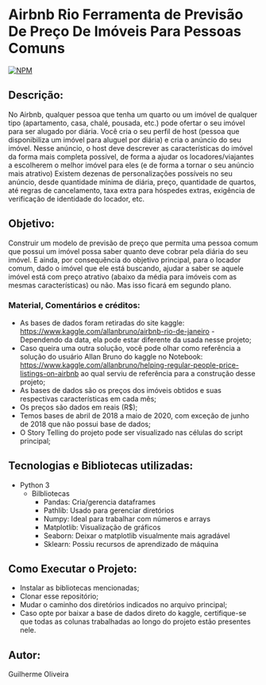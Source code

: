 # Airbnb Rio Ferramenta de Previsão De Preço De Imóveis Para Pessoas Comuns

[![NPM](https://img.shields.io/npm/l/react)](https://github.com/guilherme-oliveira935/Airbnb-Rio--Ferramenta-de-Previsao-de-Precos-de-Imoveis-Para-Pessoas-Comuns/blob/main/LICENSE)

## Descrição:

No Airbnb, qualquer pessoa que tenha um quarto ou um imóvel de qualquer tipo (apartamento, casa, chalé, pousada, etc.) pode ofertar o seu imóvel para ser alugado por diária.
Você cria o seu perfil de host (pessoa que disponibiliza um imóvel para aluguel por diária) e cria o anúncio do seu imóvel.
Nesse anúncio, o host deve descrever as características do imóvel da forma mais completa possível, de forma a ajudar os locadores/viajantes a escolherem o melhor imóvel para eles (e de forma a tornar o seu anúncio mais atrativo)
Existem dezenas de personalizações possíveis no seu anúncio, desde quantidade mínima de diária, preço, quantidade de quartos, até regras de cancelamento, taxa extra para hóspedes extras, exigência de verificação de identidade do locador, etc.

## Objetivo:

Construir um modelo de previsão de preço que permita uma pessoa comum que possui um imóvel possa saber quanto deve cobrar pela diária do seu imóvel. E ainda, por consequência do objetivo principal, para o locador comum, dado o imóvel que ele está buscando, ajudar a saber se aquele imóvel está com preço atrativo (abaixo da média para imóveis com as mesmas características) ou não. Mas isso ficará em segundo plano.

### Material, Comentários e créditos:

- As bases de dados foram retiradas do site kaggle: https://www.kaggle.com/allanbruno/airbnb-rio-de-janeiro - Dependendo da data, ela pode estar diferente da usada nesse projeto;
- Caso queira uma outra solução, você pode olhar como referência a solução do usuário Allan Bruno do kaggle no Notebook: https://www.kaggle.com/allanbruno/helping-regular-people-price-listings-on-airbnb ao qual serviu de referência para a construção desse projeto;
- As bases de dados são os preços dos imóveis obtidos e suas respectivas características em cada mês;
- Os preços são dados em reais (R$);
- Temos bases de abril de 2018 a maio de 2020, com exceção de junho de 2018 que não possui base de dados;
- O Story Telling do projeto pode ser visualizado nas células do script principal;

## Tecnologias e Bibliotecas utilizadas:

- Python 3
  - Bilbliotecas
    - Pandas: Cria/gerencia dataframes
    - Pathlib: Usado para gerenciar diretórios
    - Numpy: Ideal para trabalhar com números e arrays
    - Matplotlib: Visualização de gráficos
    - Seaborn: Deixar o matplotlib visualmente mais agradável
    - Sklearn: Possiu recursos de aprendizado de máquina

## Como Executar o Projeto:

- Instalar as bibliotecas mencionadas;
- Clonar esse repositório;
- Mudar o caminho dos diretórios indicados no arquivo principal;
- Caso opte por baixar a base de dados direto do kaggle, certifique-se que todas as colunas trabalhadas ao longo do projeto estão presentes nele.

## Autor:

Guilherme Oliveira



